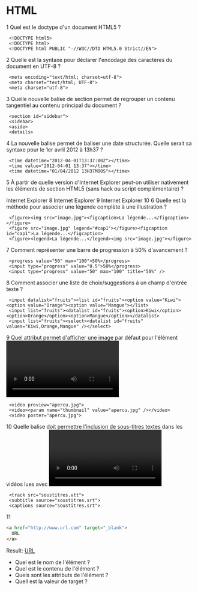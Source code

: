 # HTML

1
Quel est le doctype d'un document HTML5 ?
```
 <!DOCTYPE html5>
 <!DOCTYPE html>
 <!DOCTYPE html PUBLIC "-//W3C//DTD HTML5.0 Strict//EN">
 ```
2
Quelle est la syntaxe pour déclarer l'encodage des caractères du document en UTF-8 ?
```
 <meta encoding="text/html; charset=utf-8">
 <meta charset="text/html; UTF-8">
 <meta charset="utf-8">
 ```
3
Quelle nouvelle balise de section permet de regrouper un contenu tangentiel au contenu principal du document ?
```
 <section id="sidebar">
 <sidebar>
 <aside>
 <details>
 ```
4
La nouvelle balise <time> permet de baliser une date structurée. Quelle serait sa syntaxe pour le 1er avril 2012 à 13h37 ?
```
 <time datetime="2012-04-01T13:37:00Z"></time>
 <time value="2012-04-01 13:37"></time>
 <time datetime="01/04/2012 13H37M00S"></time>
 ```
5
À partir de quelle version d'Internet Explorer peut-on utiliser nativement les éléments de section HTML5 (sans hack ou script complémentaire) ?

 Internet Explorer 8
 Internet Explorer 9
 Internet Explorer 10
6
Quelle est la méthode pour associer une légende complète à une illustration ?
```
 <figure><img src="image.jpg"><figcaption>La légende...</figcaption></figure>
 <figure src="image.jpg" legend="#cap1"></figure><figcaption id="cap1">La légende...</figcaption>
 <figure><legend>La légende...</legend><img src="image.jpg"></figure>
 ```
7
Comment représenter une barre de progression à 50% d'avancement ?
```
 <progress value="50" max="100">50%</progress>
 <input type="progress" value="0.5">50%</progress>
 <input type="progress" value="50" max="100" title="50%" />
 ```
8
Comment associer une liste de choix/suggestions à un champ d'entrée texte ?
```
 <input datalist="fruits"><list id="fruits"><option value="Kiwi"><option value="Orange"><option value="Mangue"></list>
 <input list="fruits"><datalist id="fruits"><option>Kiwi</option><option>Orange</option><option>Mangue</option></datalist>
 <input list="fruits"><select><datalist id="fruits" values="Kiwi,Orange,Mangue" /></select>
 ```
9
Quel attribut permet d'afficher une image par défaut pour l'élément <video> ?
```
 <video preview="apercu.jpg">
 <video><param name="thumbnail" value="apercu.jpg" /></video>
 <video poster="apercu.jpg">
 ```
10
Quelle balise doit permettre l'inclusion de sous-titres textes dans les vidéos lues avec <video> ?
```
 <track src="soustitres.vtt">
 <subtitle source="soustitres.srt">
 <captions source="soustitres.srt">
```

11 

```html
<a href="http://www.url.com" target="_blank">
  URL
</a>
```

Result: [URL](http://www.url.com)

- Quel est le nom de l'élément ?
- Quel est le contenu de l'élément ?
- Quels sont les attributs de l'élément ?
- Quell est la valeur de target ?

